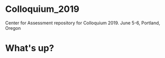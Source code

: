 # Colloquium_2019
Center for Assessment repository for Colloquium 2019. June 5-6, Portland, Oregon

# What's up?
